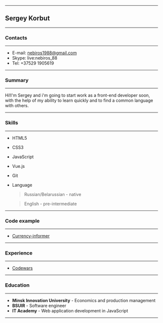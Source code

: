 
 ---

 ## Sergey Korbut

 ---

 ### Contacts
 ---
 * E-mail: nebiros1988@gmail.com
 * Skype: live:nebiros_88
 * Tel: +37529 1905619

 ---
### Summary
---
Hi!I'm Sergey and i'm going to start work as a front-end developer soon, with the help of my ability to learn quickly and to find a common language with others.

---
### Skills
---
* HTML5
* CSS3
* JavaScript
* Vue.js
* Git
* Language 
    > Russian/Belarussian - native

    > English - pre-intermediate

---
### Code example
---
* [Currency-informer](https://github.com/nebiros88/Currency-informer)
---
### Experience
---
* [Codewars](https://www.codewars.com/users/nebiros88)
---
### Education
---
* **Minsk Innovation University** - Economics and production management
* **BSUIR** - Software engineer
* **IT Academy** - Web application development in JavaScript
---








